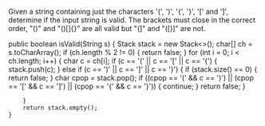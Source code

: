 
Given a string containing just the characters '(', ')', '{', '}', '[' and ']', determine if the input string is valid.
The brackets must close in the correct order, "()" and "()[]{}" are all valid but "(]" and "([)]" are not.
 
 public boolean isValid(String s) {
       Stack<Character> stack = new Stack<>();
		char[] ch = s.toCharArray();
		if (ch.length % 2 != 0) {
			return false;
		}
		for (int i = 0; i < ch.length; i++) {
			char c = ch[i];
			if (c == '(' || c == '[' || c == '{') {
				stack.push(c);
			} else if (c == ')' || c == ']' || c == '}') {
				if (stack.size() == 0) {
					return false;
				}
				char cpop = stack.pop();
				if ((cpop == '(' && c == ')') || (cpop == '[' && c == ']')
						|| (cpop == '{' && c == '}')) {
					continue;
				}
				return false;
			}

		}
		return stack.empty();
    }

